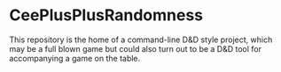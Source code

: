 # CeePlusPlusRandomness

This repository is the home of a command-line D&D style project, which may be 
a full blown game but could also turn out to be a D&D tool for 
accompanying a game on the table.
